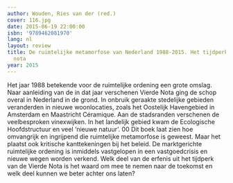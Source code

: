 ```yaml
---
author: Wouden, Ries van der (red.)
cover: 116.jpg
date: 2015-06-19 22:00:00
isbn: '9789462081970'
lang: nl
layout: review
title: De ruimtelijke metamorfose van Nederland 1988-2015. Het tijdperk van de vierde
  nota
year: 2015
---
```

Het jaar 1988 betekende voor de ruimtelijke ordening een grote omslag. Naar aanleiding van de in dat jaar verschenen Vierde Nota ging de schop overal in Nederland in de grond. In onbruik geraakte stedelijke gebieden veranderden in nieuwe woonlocaties, zoals het Oostelijk Havengebied in Amsterdam en Maastricht Céramique. Aan de stadsranden verschenen de veelbesproken vinexwijken. In het landelijk gebied kwam de Ecologische Hoofdstructuur en veel ‘nieuwe natuur’. 00 Dit boek laat zien hoe omvangrijk en ingrijpend die ruimtelijke metamorfose is geweest. Maar het plaatst ook kritische kanttekeningen bij het beleid. De marktgerichte ruimtelijke ordening is inmiddels vastgelopen in een vastgoedcrisis en nieuwe wegen worden verkend. Welk deel van de erfenis uit het tijdperk van de Vierde Nota is het waard om mee te nemen naar de toekomst en welk deel kunnen we beter achter ons laten?
